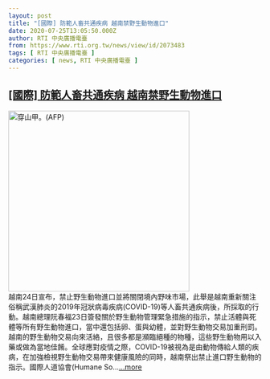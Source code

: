 ```yaml
---
layout: post
title: "[國際] 防範人畜共通疾病 越南禁野生動物進口"
date: 2020-07-25T13:05:50.000Z
author: RTI 中央廣播電臺
from: https://www.rti.org.tw/news/view/id/2073483
tags: [ RTI 中央廣播電臺 ]
categories: [ news, RTI 中央廣播電臺 ]
---
```

<!--1595682350000-->
[[國際] 防範人畜共通疾病 越南禁野生動物進口](https://www.rti.org.tw/news/view/id/2073483)
------

<div>
<img src="https://static.rti.org.tw/assets/thumbnails/2020/06/17/210fd018bd9e5fe0a079e762fd3b4f2f.jpg" width="360" alt="穿山甲。(AFP)" title="穿山甲。(AFP)"><br>越南24日宣布，禁止野生動物進口並將關閉境內野味市場，此舉是越南重新關注俗稱武漢肺炎的2019年冠狀病毒疾病(COVID-19)等人畜共通疾病後，所採取的行動。越南總理阮春福23日簽發關於野生動物管理緊急措施的指示，禁止活體與死體等所有野生動物進口，當中還包括卵、蛋與幼體，並對野生動物交易加重刑罰。越南的野生動物交易向來活絡，且很多都是瀕臨絕種的物種，這些野生動物用以入藥或做為當地佳餚。全球應對疫情之際，COVID-19被視為是由動物傳給人類的疾病，在加強檢視野生動物交易帶來健康風險的同時，越南祭出禁止進口野生動物的指示。國際人道協會(Humane So...<a target="_blank" href="https://www.rti.org.tw/news/view/id/2073483">...more</a>
</div>
